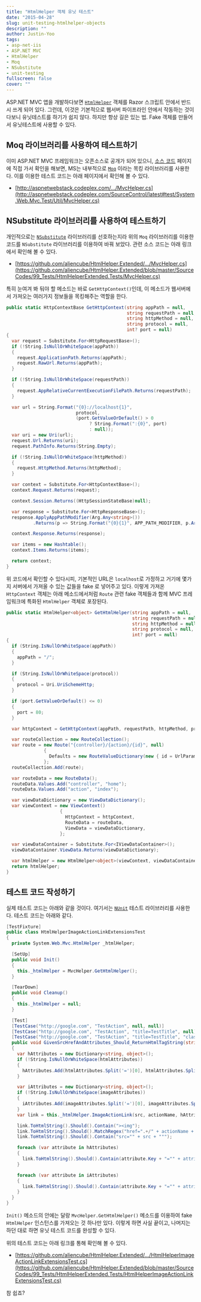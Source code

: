 ```yaml
---
title: "HtmlHelper 객체 유닛 테스트"
date: "2015-04-28"
slug: unit-testing-htmlhelper-objects
description: ""
author: Justin-Yoo
tags:
- asp-net-iis
- ASP.NET MVC
- HtmlHelper
- Moq
- NSubstitute
- unit-testing
fullscreen: false
cover: ""
---
```


ASP.NET MVC 앱을 개발하다보면 [`HtmlHelper`](https://msdn.microsoft.com/en-us/library/dd492619(v=vs.118).aspx) 객체를 Razor 스크립트 안에서 반드시 쓰게 되어 있다. 그런데, 이것은 기본적으로 웹서버 파이프라인 안에서 작동하는 것이다보니 유닛테스트를 하기가 쉽지 않다. 하지만 항상 길은 있는 법. Fake 객체를 만들어서 유닛테스트에 사용할 수 있다.

## Moq 라이브러리를 사용하여 테스트하기

이미 ASP.NET MVC 프레임워크는 오픈소스로 공개가 되어 있으니, [소스 코드](http://aspnetwebstack.codeplex.com/) 페이지에 직접 가서 확인을 해보면, MS는 내부적으로 [`Moq`](https://github.com/Moq/moq4) 이라는 목킹 라이브러리를 사용한다. 이를 이용한 테스트 코드는 아래 페이지에서 확인해 볼 수 있다.

- [http://aspnetwebstack.codeplex.com/.../MvcHelper.cs](http://aspnetwebstack.codeplex.com/SourceControl/latest#test/System.Web.Mvc.Test/Util/MvcHelper.cs)

## NSubstitute 라이브러리를 사용하여 테스트하기

개인적으로는 [`NSubstitute`](https://nsubstitute.github.io) 라이브러리를 선호하는지라 위의 `Moq` 라이브러리를 이용한 코드를 `NSubstitute` 라이브러리를 이용하여 바꿔 보았다. 관련 소스 코드는 아래 링크에서 확인해 볼 수 있다.

- [https://github.com/aliencube/HtmlHelper.Extended/.../MvcHelper.cs](https://github.com/aliencube/HtmlHelper.Extended/blob/master/SourceCodes/99_Tests/HtmlHelperExtended.Tests/MvcHelper.cs)

특히 눈여겨 봐 둬야 할 메소드는 바로 `GetHttpContext()`인데, 이 메소드가 웹서버에서 가져오는 여러가지 정보들을 목킹해주는 역할을 한다.

```csharp
public static HttpContextBase GetHttpContext(string appPath = null,
                                             string requestPath = null,
                                             string httpMethod = null,
                                             string protocol = null,
                                             int? port = null)
{
  var request = Substitute.For<HttpRequestBase>();
  if (!String.IsNullOrWhiteSpace(appPath))
  {
    request.ApplicationPath.Returns(appPath);
    request.RawUrl.Returns(appPath);
  }

  if (!String.IsNullOrWhiteSpace(requestPath))
  {
    request.AppRelativeCurrentExecutionFilePath.Returns(requestPath);
  }

  var url = String.Format("{0}://localhost{1}",
                          protocol,
                          (port.GetValueOrDefault() > 0
                               ? String.Format(":{0}", port)
                               : null));
  var uri = new Uri(url);
  request.Url.Returns(uri);
  request.PathInfo.Returns(String.Empty);

  if (!String.IsNullOrWhiteSpace(httpMethod))
  {
    request.HttpMethod.Returns(httpMethod);
  }

  var context = Substitute.For<HttpContextBase>();
  context.Request.Returns(request);

  context.Session.Returns((HttpSessionStateBase)null);

  var response = Substitute.For<HttpResponseBase>();
  response.ApplyAppPathModifier(Arg.Any<string>())
          .Returns(p => String.Format("{0}{1}", APP_PATH_MODIFIER, p.Arg<string>()));

  context.Response.Returns(response);

  var items = new Hashtable();
  context.Items.Returns(items);

  return context;
}

```

위 코드에서 확인할 수 있다시피, 기본적인 URL은 `localhost`로 가정하고 거기에 몇가지 서버에서 가져올 수 있는 값들을 fake 로 넣어주고 있다. 이렇게 가져온 `HttpContext` 객체는 아래 메소드에서처럼 `Route` 관련 fake 객체들과 함께 MVC 프레임워크에 특화된 `HtmlHelper` 객체로 포장된다.

```csharp
public static HtmlHelper<object> GetHtmlHelper(string appPath = null,
                                               string requestPath = null,
                                               string httpMethod = null,
                                               string protocol = null,
                                               int? port = null)
{
  if (String.IsNullOrWhiteSpace(appPath))
  {
    appPath = "/";
  }

  if (String.IsNullOrWhiteSpace(protocol))
  {
    protocol = Uri.UriSchemeHttp;
  }

  if (port.GetValueOrDefault() <= 0)
  {
    port = 80;
  }

  var httpContext = GetHttpContext(appPath, requestPath, httpMethod, protocol, port);

  var routeCollection = new RouteCollection();
  var route = new Route("{controller}/{action}/{id}", null)
              {
                Defaults = new RouteValueDictionary(new { id = UrlParameter.Optional }),
              };
  routeCollection.Add(route);

  var routeData = new RouteData();
  routeData.Values.Add("controller", "home");
  routeData.Values.Add("action", "index");

  var viewDataDictionary = new ViewDataDictionary();
  var viewContext = new ViewContext()
                    {
                      HttpContext = httpContext,
                      RouteData = routeData,
                      ViewData = viewDataDictionary,
                    };

  var viewDataContainer = Substitute.For<IViewDataContainer>();
  viewDataContainer.ViewData.Returns(viewDataDictionary);

  var htmlHelper = new HtmlHelper<object>(viewContext, viewDataContainer, routeCollection);
  return htmlHelper;
}

```

## 테스트 코드 작성하기

실제 테스트 코드는 아래와 같을 것이다. 여기서는 [`NUnit`](http://nunit.org) 테스트 라이브러리를 사용한다. 테스트 코드는 아래와 같다.

```csharp
[TestFixture]
public class HtmlHelperImageActionLinkExtensionsTest
{
  private System.Web.Mvc.HtmlHelper _htmlHelper;

  [SetUp]
  public void Init()
  {
    this._htmlHelper = MvcHelper.GetHtmlHelper();
  }

  [TearDown]
  public void Cleanup()
  {
    this._htmlHelper = null;
  }

  [Test]
  [TestCase("http://google.com", "TestAction", null, null)]
  [TestCase("http://google.com", "TestAction", "title=TestTitle", null)]
  [TestCase("http://google.com", "TestAction", "title=TestTitle", "class=class1 class2")]
  public void GivenSrcHrefAndAttributes_Should_ReturnHtmlTagString(string src, string actionName, string htmlAttributes, string imageAttributes)
  {
    var hAttributes = new Dictionary<string, object>();
    if (!String.IsNullOrWhiteSpace(htmlAttributes))
    {
      hAttributes.Add(htmlAttributes.Split('=')[0], htmlAttributes.Split('=')[1]);
    }

    var iAttributes = new Dictionary<string, object>();
    if (!String.IsNullOrWhiteSpace(imageAttributes))
    {
      iAttributes.Add(imageAttributes.Split('=')[0], imageAttributes.Split('=')[1]);
    }
    var link = this._htmlHelper.ImageActionLink(src, actionName, hAttributes, iAttributes);

    link.ToHtmlString().Should().Contain("><img");
    link.ToHtmlString().Should().MatchRegex("href=".+/" + actionName + """);
    link.ToHtmlString().Should().Contain("src="" + src + """);

    foreach (var attribute in hAttributes)
    {
      link.ToHtmlString().Should().Contain(attribute.Key + "="" + attribute.Value + """);
    }

    foreach (var attribute in iAttributes)
    {
      link.ToHtmlString().Should().Contain(attribute.Key + "="" + attribute.Value + """);
    }
  }
}

```

`Init()` 메소드의 안에는 달랑 `MvcHelper.GetHtmlHelper()` 메소드를 이용하여 fake `HtmlHelper` 인스턴스를 가져오는 것 하나만 있다. 이렇게 하면 사실 끝이고, 나머지는 하던 대로 하면 유닛 테스트 코드를 완성할 수 있다.

위의 테스트 코드는 아래 링크를 통해 확인해 볼 수 있다.

- [https://github.com/aliencube/HtmlHelper.Extended/.../HtmlHelperImageActionLinkExtensionsTest.cs](https://github.com/aliencube/HtmlHelper.Extended/blob/master/SourceCodes/99_Tests/HtmlHelperExtended.Tests/HtmlHelperImageActionLinkExtensionsTest.cs)

참 쉽죠?
